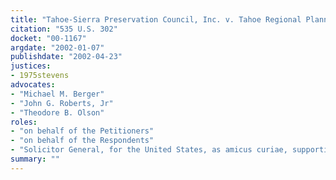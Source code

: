 ```yaml
---
title: "Tahoe-Sierra Preservation Council, Inc. v. Tahoe Regional Planning Agency"
citation: "535 U.S. 302"
docket: "00-1167"
argdate: "2002-01-07"
publishdate: "2002-04-23"
justices:
- 1975stevens
advocates:
- "Michael M. Berger"
- "John G. Roberts, Jr"
- "Theodore B. Olson"
roles:
- "on behalf of the Petitioners"
- "on behalf of the Respondents"
- "Solicitor General, for the United States, as amicus curiae, supporting the Respondents"
summary: ""
---
```


